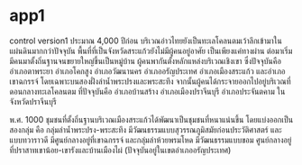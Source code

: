 # app1
control version1
ประมาณ 4,000 ปีก่อน บริเวณอ่าวไทยยังเป็นทะเลโคลนตมเว้าลึกเข้ามาในแผ่นดินมากกว่าปัจจุบัน พื้นที่ที่เป็นจังหวัดสระแก้วยังไม่มีผู้คนอยู่อาศัย เป็นเพียงแค่ทางผ่าน ต่อมาเริ่มมีคนมาตั้งถิ่นฐานจนขยายใหญ่ขึ้นเป็นหมู่บ้าน ผู้คนพากันตั้งหลักแหล่งบริเวณเชิงเขา ซึ่งปัจจุบันคือ อำเภอตาพระยา อำเภอโคกสูง อำเภอวัฒนานคร อำเภออรัญประเทศ อำเภอเมืองสระแก้ว และอำเภอเขาฉกรรจ์ โดยเฉพาะบนสองฝั่งลำน้ำพระปรงและพระสะทึง จากนั้นผู้คนได้กระจายออกไปอยู่บริเวณที่ดอนกลางทะเลโคลนตม ที่ปัจจุบันคือ อำเภอบ้านสร้าง อำเภอเมืองปราจีนบุรี อำเภอประจันตคาม ในจังหวัดปราจีนบุรี

พ.ศ. 1000 ชุมชนที่ตั้งถิ่นฐานบริเวณเมืองสระแก้วได้พัฒนาเป็นชุมชนที่หนาแน่นขึ้น โดยแบ่งออกเป็นสองกลุ่ม คือ กลุ่มลำน้ำพระปรง-พระสะทึง มีวัฒนธรรมแบบสุวรรณภูมิสมัยก่อนประวัติศาสตร์ และแบบทวาราวดี มีศูนย์กลางอยู่ที่เขาฉกรรจ์ และกลุ่มลำห้วยพรมโหด มีวัฒนธรรมแบบขอม ศูนย์กลางอยู่ที่ปราสาทเขาน้อย-เขารังและบ้านเมืองไผ่ (ปัจจุบันอยู่ในเขตอำเภออรัญประเทศ)
